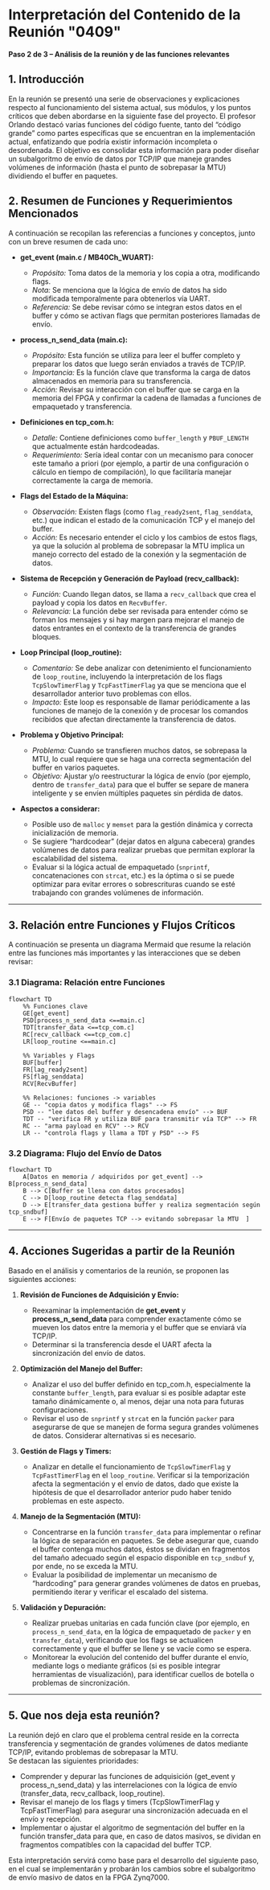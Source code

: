 # Interpretación del Contenido de la Reunión "0409"  
**Paso 2 de 3 – Análisis de la reunión y de las funciones relevantes**

## 1. Introducción

En la reunión se presentó una serie de observaciones y explicaciones respecto al funcionamiento del sistema actual, sus módulos, y los puntos críticos que deben abordarse en la siguiente fase del proyecto. El profesor Orlando destacó varias funciones del código fuente, tanto del “código grande” como partes específicas que se encuentran en la implementación actual, enfatizando que podría existir información incompleta o desordenada. El objetivo es consolidar esta información para poder diseñar un subalgoritmo de envío de datos por TCP/IP que maneje grandes volúmenes de información (hasta el punto de sobrepasar la MTU) dividiendo el buffer en paquetes.

## 2. Resumen de Funciones y Requerimientos Mencionados

A continuación se recopilan las referencias a funciones y conceptos, junto con un breve resumen de cada uno:

- **get_event (main.c / MB40Ch_WUART):**  
  - *Propósito:* Toma datos de la memoria y los copia a otra, modificando flags.  
  - *Nota:* Se menciona que la lógica de envío de datos ha sido modificada temporalmente para obtenerlos vía UART.  
  - *Referencia:* Se debe revisar cómo se integran estos datos en el buffer y cómo se activan flags que permitan posteriores llamadas de envío.

- **process_n_send_data (main.c):**  
  - *Propósito:* Esta función se utiliza para leer el buffer completo y preparar los datos que luego serán enviados a través de TCP/IP.  
  - *Importancia:* Es la función clave que transforma la carga de datos almacenados en memoria para su transferencia.  
  - *Acción:* Revisar su interacción con el buffer que se carga en la memoria del FPGA y confirmar la cadena de llamadas a funciones de empaquetado y transferencia.

- **Definiciones en tcp_com.h:**  
  - *Detalle:* Contiene definiciones como `buffer_length` y `PBUF_LENGTH` que actualmente están hardcodeadas.  
  - *Requerimiento:* Sería ideal contar con un mecanismo para conocer este tamaño a priori (por ejemplo, a partir de una configuración o cálculo en tiempo de compilación), lo que facilitaría manejar correctamente la carga de memoria.

- **Flags del Estado de la Máquina:**  
  - *Observación:* Existen flags (como `flag_ready2sent`, `flag_senddata`, etc.) que indican el estado de la comunicación TCP y el manejo del buffer.  
  - *Acción:* Es necesario entender el ciclo y los cambios de estos flags, ya que la solución al problema de sobrepasar la MTU implica un manejo correcto del estado de la conexión y la segmentación de datos.

- **Sistema de Recepción y Generación de Payload (recv_callback):**  
  - *Función:* Cuando llegan datos, se llama a `recv_callback` que crea el payload y copia los datos en `RecvBuffer`.  
  - *Relevancia:* La función debe ser revisada para entender cómo se forman los mensajes y si hay margen para mejorar el manejo de datos entrantes en el contexto de la transferencia de grandes bloques.

- **Loop Principal (loop_routine):**  
  - *Comentario:* Se debe analizar con detenimiento el funcionamiento de `loop_routine`, incluyendo la interpretación de los flags `TcpSlowTimerFlag` y `TcpFastTimerFlag` ya que se menciona que el desarrollador anterior tuvo problemas con ellos.  
  - *Impacto:* Este loop es responsable de llamar periódicamente a las funciones de manejo de la conexión y de procesar los comandos recibidos que afectan directamente la transferencia de datos.

- **Problema y Objetivo Principal:**  
  - *Problema:* Cuando se transfieren muchos datos, se sobrepasa la MTU, lo cual requiere que se haga una correcta segmentación del buffer en varios paquetes.  
  - *Objetivo:* Ajustar y/o reestructurar la lógica de envío (por ejemplo, dentro de `transfer_data`) para que el buffer se separe de manera inteligente y se envíen múltiples paquetes sin pérdida de datos.

- **Aspectos a considerar:**  
  - Posible uso de `malloc` y `memset` para la gestión dinámica y correcta inicialización de memoria.
  - Se sugiere “hardcodear” (dejar datos en alguna cabecera) grandes volúmenes de datos para realizar pruebas que permitan explorar la escalabilidad del sistema.
  - Evaluar si la lógica actual de empaquetado (`snprintf`, concatenaciones con `strcat`, etc.) es la óptima o si se puede optimizar para evitar errores o sobrescrituras cuando se esté trabajando con grandes volúmenes de información.

---

## 3. Relación entre Funciones y Flujos Críticos

A continuación se presenta un diagrama Mermaid que resume la relación entre las funciones más importantes y las interacciones que se deben revisar:

### 3.1 Diagrama: Relación entre Funciones

```mermaid
flowchart TD
    %% Funciones clave
    GE[get_event]
    PSD[process_n_send_data <==main.c]
    TDT[transfer_data <==tcp_com.c]
    RC[recv_callback <==tcp_com.c]
    LR[loop_routine <==main.c]
    
    %% Variables y Flags
    BUF[buffer]
    FR[lag_ready2sent]
    FS[flag_senddata]
    RCV[RecvBuffer]
    
    %% Relaciones: funciones -> variables
    GE -- "copia datos y modifica flags" --> FS
    PSD -- "lee datos del buffer y desencadena envío" --> BUF
    TDT -- "verifica FR y utiliza BUF para transmitir vía TCP" --> FR
    RC -- "arma payload en RCV" --> RCV
    LR -- "controla flags y llama a TDT y PSD" --> FS

```

### 3.2 Diagrama: Flujo del Envío de Datos

```mermaid
flowchart TD
    A[Datos en memoria / adquiridos por get_event] --> B[process_n_send_data]
    B --> C[Buffer se llena con datos procesados]
    C --> D[loop_routine detecta flag_senddata]
    D --> E[transfer_data gestiona buffer y realiza segmentación según tcp_sndbuf]
    E --> F[Envío de paquetes TCP --> evitando sobrepasar la MTU  ]
```

---

## 4. Acciones Sugeridas a partir de la Reunión

Basado en el análisis y comentarios de la reunión, se proponen las siguientes acciones:

1. **Revisión de Funciones de Adquisición y Envío:**  
   - Reexaminar la implementación de **get_event** y **process_n_send_data** para comprender exactamente cómo se mueven los datos entre la memoria y el buffer que se enviará vía TCP/IP.  
   - Determinar si la transferencia desde el UART afecta la sincronización del envío de datos.

2. **Optimización del Manejo del Buffer:**  
   - Analizar el uso del buffer definido en tcp_com.h, especialmente la constante `buffer_length`, para evaluar si es posible adaptar este tamaño dinámicamente o, al menos, dejar una nota para futuras configuraciones.  
   - Revisar el uso de `snprintf` y `strcat` en la función `packer` para asegurarse de que se manejen de forma segura grandes volúmenes de datos. Considerar alternativas si es necesario.

3. **Gestión de Flags y Timers:**  
   - Analizar en detalle el funcionamiento de `TcpSlowTimerFlag` y `TcpFastTimerFlag` en el `loop_routine`. Verificar si la temporización afecta la segmentación y el envío de datos, dado que existe la hipótesis de que el desarrollador anterior pudo haber tenido problemas en este aspecto.

4. **Manejo de la Segmentación (MTU):**  
   - Concentrarse en la función `transfer_data` para implementar o refinar la lógica de separación en paquetes. Se debe asegurar que, cuando el buffer contenga muchos datos, éstos se dividan en fragmentos del tamaño adecuado según el espacio disponible en `tcp_sndbuf` y, por ende, no se exceda la MTU.
   - Evaluar la posibilidad de implementar un mecanismo de “hardcoding” para generar grandes volúmenes de datos en pruebas, permitiendo iterar y verificar el escalado del sistema.

5. **Validación y Depuración:**  
   - Realizar pruebas unitarias en cada función clave (por ejemplo, en `process_n_send_data`, en la lógica de empaquetado de `packer` y en `transfer_data`), verificando que los flags se actualicen correctamente y que el buffer se llene y se vacíe como se espera.
   - Monitorear la evolución del contenido del buffer durante el envío, mediante logs o mediante gráficos (si es posible integrar herramientas de visualización), para identificar cuellos de botella o problemas de sincronización.

---

## 5. Que nos deja esta reunión?

La reunión dejó en claro que el problema central reside en la correcta transferencia y segmentación de grandes volúmenes de datos mediante TCP/IP, evitando problemas de sobrepasar la MTU.  
Se destacan las siguientes prioridades:

- Comprender y depurar las funciones de adquisición (get_event y process_n_send_data) y las interrelaciones con la lógica de envío (transfer_data, recv_callback, loop_routine).
- Revisar el manejo de los flags y timers (TcpSlowTimerFlag y TcpFastTimerFlag) para asegurar una sincronización adecuada en el envío y recepción.
- Implementar o ajustar el algoritmo de segmentación del buffer en la función transfer_data para que, en caso de datos masivos, se dividan en fragmentos compatibles con la capacidad del buffer TCP.

Esta interpretación servirá como base para el desarrollo del siguiente paso, en el cual se implementarán y probarán los cambios sobre el subalgoritmo de envío masivo de datos en la FPGA Zynq7000.

